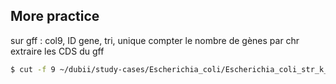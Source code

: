 <script>
import Quiz from "components/Quiz.svelte";
</script>

## More practice

sur gff : col9, ID gene, tri, unique
compter le nombre de gènes par chr
extraire les CDS du gff

```bash
$ cut -f 9 ~/dubii/study-cases/Escherichia_coli/Escherichia_coli_str_k_12_substr_mg1655.ASM584v2.37.chromosome.Chromosome.gff3 | cut -d ";" -f 1 | grep "ID=gene" | sort -u | wc -l
```


